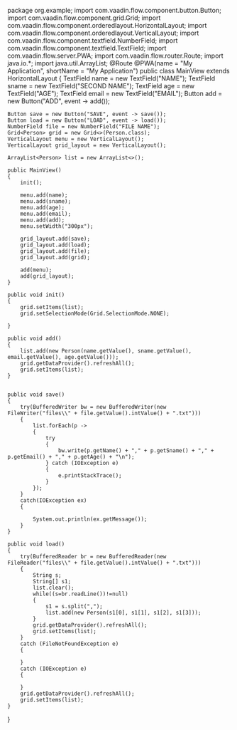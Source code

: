 package org.example;
import com.vaadin.flow.component.button.Button;
import com.vaadin.flow.component.grid.Grid;
import com.vaadin.flow.component.orderedlayout.HorizontalLayout;
import com.vaadin.flow.component.orderedlayout.VerticalLayout;
import com.vaadin.flow.component.textfield.NumberField;
import com.vaadin.flow.component.textfield.TextField;
import com.vaadin.flow.server.PWA;
import com.vaadin.flow.router.Route;
import java.io.*;
import java.util.ArrayList;
@Route
@PWA(name = "My Application", shortName = "My Application")
public class MainView extends HorizontalLayout
{
    TextField name = new TextField("NAME");
    TextField sname = new TextField("SECOND NAME");
    TextField age = new TextField("AGE");
    TextField email = new TextField("EMAIL");
    Button add = new Button("ADD", event -> add());

    Button save = new Button("SAVE", event -> save());
    Button load = new Button("LOAD", event -> load());
    NumberField file = new NumberField("FILE NAME");
    Grid<Person> grid = new Grid<>(Person.class);
    VerticalLayout menu = new VerticalLayout();
    VerticalLayout grid_layout = new VerticalLayout();

    ArrayList<Person> list = new ArrayList<>();

    public MainView()
    {
        init();

        menu.add(name);
        menu.add(sname);
        menu.add(age);
        menu.add(email);
        menu.add(add);
        menu.setWidth("300px");

        grid_layout.add(save);
        grid_layout.add(load);
        grid_layout.add(file);
        grid_layout.add(grid);

        add(menu);
        add(grid_layout);
    }

    public void init()
    {
        grid.setItems(list);
        grid.setSelectionMode(Grid.SelectionMode.NONE);

    }

    public void add()
    {
        list.add(new Person(name.getValue(), sname.getValue(), email.getValue(), age.getValue()));
        grid.getDataProvider().refreshAll();
        grid.setItems(list);
    }


    public void save()
    {
        try(BufferedWriter bw = new BufferedWriter(new FileWriter("files\\" + file.getValue().intValue() + ".txt")))
        {
            list.forEach(p ->
            {
                try
                {
                    bw.write(p.getName() + "," + p.getSname() + "," + p.getEmail() + "," + p.getAge() + "\n");
                } catch (IOException e)
                {
                    e.printStackTrace();
                }
            });
        }
        catch(IOException ex)
        {

            System.out.println(ex.getMessage());
        }
    }

    public void load()
    {
        try(BufferedReader br = new BufferedReader(new FileReader("files\\" + file.getValue().intValue() + ".txt")))
        {
            String s;
            String[] s1;
            list.clear();
            while((s=br.readLine())!=null)
            {
                s1 = s.split(",");
                list.add(new Person(s1[0], s1[1], s1[2], s1[3]));
            }
            grid.getDataProvider().refreshAll();
            grid.setItems(list);
        }
        catch (FileNotFoundException e)
        {

        }
        catch (IOException e)
        {

        }
        grid.getDataProvider().refreshAll();
        grid.setItems(list);
    }
}
